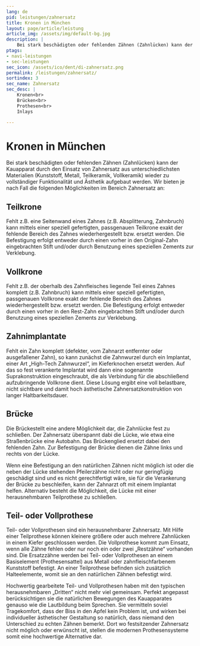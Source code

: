 ```yaml
---
lang: de
pid: leistungen/zahnersatz
title: Kronen in München
layout: page/article/leistung
article_img: /assets/img/default-bg.jpg
description: |
    Bei stark beschädigten oder fehlenden Zähnen (Zahnlücken) kann der Kauapparat durch den Einsatz von Zahnersatz aus unterschiedlichsten Materialien (Kunststoff, Metall, Teilkeramik, Vollkeramik) wieder zu vollständiger Funktionalität und Ästhetik aufgebaut werden. Wir bieten je nach Fall die folgenden Möglichkeiten im Bereich Zahnersatz an:
ptags:
- navi-leistungen
- sec-leistungen
sec_icon: /assets/ico/dent/di-zahnersatz.png
permalink: /leistungen/zahnersatz/
sortindex: 3 
sec_name: Zahnersatz
sec_desc: |
    Kronen<br>
    Brücken<br>
    Prothesen<br>
    Inlays

---
```



<section class="content-space-b-2 bg-light"><div class="container" container></div></section>

# Kronen in München

Bei stark beschädigten oder fehlenden Zähnen (Zahnlücken) kann der Kauapparat durch den Einsatz von Zahnersatz aus unterschiedlichsten Materialien (Kunststoff, Metall, Teilkeramik, Vollkeramik) wieder zu vollständiger Funktionalität und Ästhetik aufgebaut werden. Wir bieten je nach Fall die folgenden Möglichkeiten im Bereich Zahnersatz an:

## Teilkrone

Fehlt z.B. eine Seitenwand eines Zahnes (z.B. Absplitterung, Zahnbruch) kann mittels einer speziell gefertigten, passgenauen Teilkrone exakt der fehlende Bereich des Zahnes wiederhergestellt bzw. ersetzt werden. Die Befestigung erfolgt entweder durch einen vorher in den Original-Zahn eingebrachten Stift und/oder durch Benutzung eines speziellen Zements zur Verklebung.



## Vollkrone

Fehlt z.B. der oberhalb des Zahnfleisches liegende Teil eines Zahnes komplett (z.B. Zahnbruch) kann mittels einer speziell gefertigten, passgenauen Vollkrone exakt der fehlende Bereich des Zahnes wiederhergestellt bzw. ersetzt werden. Die Befestigung erfolgt entweder durch einen vorher in den Rest-Zahn eingebrachten Stift und/oder durch Benutzung eines speziellen Zements zur Verklebung.


<section class="content-space-2"><div class="container" container></div></section>


## Zahnimplantate

Fehlt ein Zahn komplett (defekter, vom Zahnarzt entfernter oder ausgefallener Zahn), so kann zunächst die Zahnwurzel durch ein Implantat, einer Art „High-Tech Zahnwurzel“,  im Kieferknochen ersetzt werden.  Auf das so fest verankerte Implantat wird dann eine sogenannte Suprakonstruktion eingeschraubt, die als Verbindung für die abschließend aufzubringende Vollkrone dient. Diese Lösung ergibt eine voll belastbare, nicht sichtbare und damit hoch ästhetische Zahnersatzkonstruktion von langer Haltbarkeitsdauer.

## Brücke

Die Brückestellt eine andere Möglichkeit dar, die Zahnlücke fest zu schließen. Der Zahnersatz überspannt dabi die Lücke, wie etwa eine Straßenbrücke eine Autobahn. Das Brückenglied ersetzt dabei den fehlenden Zahn. Zur Befestigung der Brücke dienen die Zähne links und rechts von der Lücke.

Wenn eine Befestigung an den natürlichen Zähnen nicht möglich ist oder die neben der Lücke stehenden Pfeilerzähne nicht oder nur geringfügig geschädigt sind und es nicht gerechtfertigt wäre, sie für die Verankerung der Brücke zu beschleifen, kann der Zahnarzt oft mit einem Implantat helfen. Alternativ besteht die Möglichkeit, die Lücke mit einer herausnehmbaren Teilprothese zu schließen.   



## Teil- oder Vollprothese

Teil- oder Vollprothesen sind ein herausnehmbarer Zahnersatz. Mit Hilfe einer Teilprothese können kleinere größere oder auch mehrere Zahnlücken in einem Kiefer geschlossen werden. Die Vollprothese kommt zum Einsatz, wenn alle Zähne fehlen oder nur noch ein oder zwei „Restzähne“ vorhanden sind. Die Ersatzzähne werden bei Teil- oder Vollprothesen an einem Basiselement (Prothesensattel) aus Metall oder zahnfleischfarbenem Kunststoff befestigt. An einer Teilprothese befinden sich zusätzlich Halteelemente, womit sie an den natürlichen Zähnen befestigt wird.

Hochwertig gearbeitete Teil- und Vollprothesen haben mit den typischen herausnehmbaren „Dritten“ nicht mehr viel gemeinsam. Perfekt angepasst berücksichtigen sie die natürlichen Bewegungen des Kauapparates genauso wie die Lautbildung beim Sprechen. Sie vermitteln soviel Tragekomfort, dass der Biss in den Apfel kein Problem ist, und wirken bei individueller ästhetischer Gestaltung so natürlich, dass niemand den Unterschied zu echten Zähnen bemerkt. Dort wo festsitzender Zahnersatz nicht möglich oder erwünscht ist, stellen die modernen Prothesensysteme somit eine hochwertige Alternative dar.
